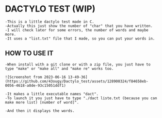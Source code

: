 # DACTYLO TEST (WIP)

	-This is a little dactylo test made in C.
	-Actually this just show the number of "char" that you have written.
	-I will check later for some errors, the number of words and maybe more.
	-It uses a "list.txt" file that I made, so you can put your words in.

## HOW TO USE IT

	-When install with a git clone or with a zip file, you just have to type "make" or "make all" and "make re" works too.
	
	![Screenshot from 2023-06-16 13-49-36] (https://github.com/43ougy/Dactylo_test/assets/128900324/f84658eb-0056-4618-a8de-93c15051ddf1)
	
	-It makes a little executable names "dact".
	-To launch it you just have to type "./dact liste.txt (because you can make more list) [number of word]".
	
	-And then it displays the words.
	
